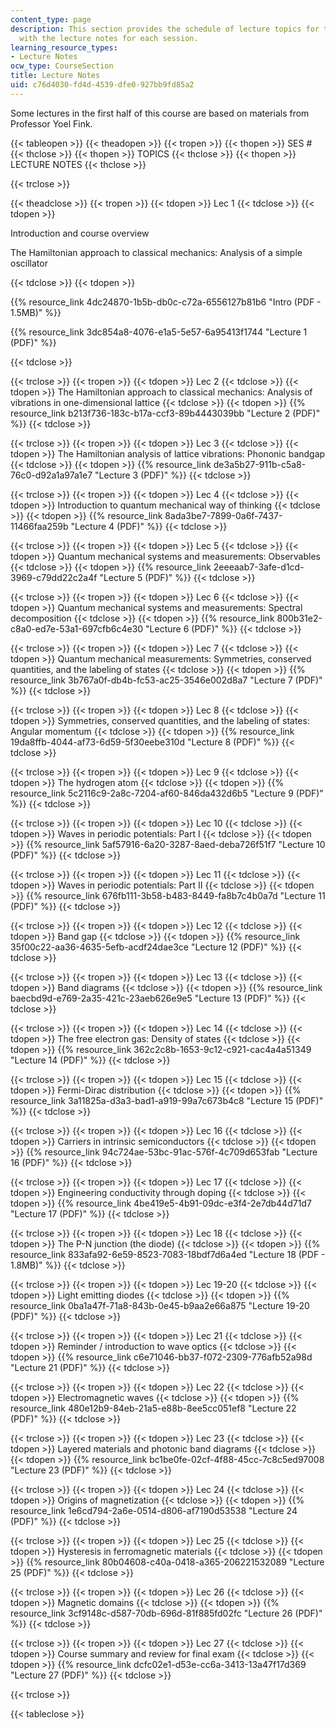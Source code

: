 ```yaml
---
content_type: page
description: This section provides the schedule of lecture topics for the course along
  with the lecture notes for each session.
learning_resource_types:
- Lecture Notes
ocw_type: CourseSection
title: Lecture Notes
uid: c76d4030-fd4d-4539-dfe0-927bb9fd85a2
---
```


Some lectures in the first half of this course are based on materials from Professor Yoel Fink.

{{< tableopen >}}
{{< theadopen >}}
{{< tropen >}}
{{< thopen >}}
SES #
{{< thclose >}}
{{< thopen >}}
TOPICS
{{< thclose >}}
{{< thopen >}}
LECTURE NOTES
{{< thclose >}}

{{< trclose >}}

{{< theadclose >}}
{{< tropen >}}
{{< tdopen >}}
Lec 1
{{< tdclose >}}
{{< tdopen >}}


Introduction and course overview

The Hamiltonian approach to classical mechanics: Analysis of a simple oscillator


{{< tdclose >}}
{{< tdopen >}}


{{% resource_link 4dc24870-1b5b-db0c-c72a-6556127b81b6 "Intro (PDF - 1.5MB)" %}}

{{% resource_link 3dc854a8-4076-e1a5-5e57-6a95413f1744 "Lecture 1 (PDF)" %}}


{{< tdclose >}}

{{< trclose >}}
{{< tropen >}}
{{< tdopen >}}
Lec 2
{{< tdclose >}}
{{< tdopen >}}
The Hamiltonian approach to classical mechanics: Analysis of vibrations in one-dimensional lattice
{{< tdclose >}}
{{< tdopen >}}
{{% resource_link b213f736-183c-b17a-ccf3-89b4443039bb "Lecture 2 (PDF)" %}}
{{< tdclose >}}

{{< trclose >}}
{{< tropen >}}
{{< tdopen >}}
Lec 3
{{< tdclose >}}
{{< tdopen >}}
The Hamiltonian analysis of lattice vibrations: Phononic bandgap
{{< tdclose >}}
{{< tdopen >}}
{{% resource_link de3a5b27-911b-c5a8-76c0-d92a1a97a1e7 "Lecture 3 (PDF)" %}}
{{< tdclose >}}

{{< trclose >}}
{{< tropen >}}
{{< tdopen >}}
Lec 4
{{< tdclose >}}
{{< tdopen >}}
Introduction to quantum mechanical way of thinking
{{< tdclose >}}
{{< tdopen >}}
{{% resource_link 8ada3be7-7899-0a6f-7437-11466faa259b "Lecture 4 (PDF)" %}}
{{< tdclose >}}

{{< trclose >}}
{{< tropen >}}
{{< tdopen >}}
Lec 5
{{< tdclose >}}
{{< tdopen >}}
Quantum mechanical systems and measurements: Observables
{{< tdclose >}}
{{< tdopen >}}
{{% resource_link 2eeeaab7-3afe-d1cd-3969-c79dd22c2a4f "Lecture 5 (PDF)" %}}
{{< tdclose >}}

{{< trclose >}}
{{< tropen >}}
{{< tdopen >}}
Lec 6
{{< tdclose >}}
{{< tdopen >}}
Quantum mechanical systems and measurements: Spectral decomposition
{{< tdclose >}}
{{< tdopen >}}
{{% resource_link 800b31e2-c8a0-ed7e-53a1-697cfb6c4e30 "Lecture 6 (PDF)" %}}
{{< tdclose >}}

{{< trclose >}}
{{< tropen >}}
{{< tdopen >}}
Lec 7
{{< tdclose >}}
{{< tdopen >}}
Quantum mechanical measurements: Symmetries, conserved quantities, and the labeling of states
{{< tdclose >}}
{{< tdopen >}}
{{% resource_link 3b767a0f-db4b-fc53-ac25-3546e002d8a7 "Lecture 7 (PDF)" %}}
{{< tdclose >}}

{{< trclose >}}
{{< tropen >}}
{{< tdopen >}}
Lec 8
{{< tdclose >}}
{{< tdopen >}}
Symmetries, conserved quantities, and the labeling of states: Angular momentum
{{< tdclose >}}
{{< tdopen >}}
{{% resource_link 19da8ffb-4044-af73-6d59-5f30eebe310d "Lecture 8 (PDF)" %}}
{{< tdclose >}}

{{< trclose >}}
{{< tropen >}}
{{< tdopen >}}
Lec 9
{{< tdclose >}}
{{< tdopen >}}
The hydrogen atom
{{< tdclose >}}
{{< tdopen >}}
{{% resource_link 5c2116c9-2a8c-7204-af60-846da432d6b5 "Lecture 9 (PDF)" %}}
{{< tdclose >}}

{{< trclose >}}
{{< tropen >}}
{{< tdopen >}}
Lec 10
{{< tdclose >}}
{{< tdopen >}}
Waves in periodic potentials: Part I
{{< tdclose >}}
{{< tdopen >}}
{{% resource_link 5af57916-6a20-3287-8aed-deba726f51f7 "Lecture 10 (PDF)" %}}
{{< tdclose >}}

{{< trclose >}}
{{< tropen >}}
{{< tdopen >}}
Lec 11
{{< tdclose >}}
{{< tdopen >}}
Waves in periodic potentials: Part II
{{< tdclose >}}
{{< tdopen >}}
{{% resource_link 676fb111-3b58-b483-8449-fa8b7c4b0a7d "Lecture 11 (PDF)" %}}
{{< tdclose >}}

{{< trclose >}}
{{< tropen >}}
{{< tdopen >}}
Lec 12
{{< tdclose >}}
{{< tdopen >}}
Band gap
{{< tdclose >}}
{{< tdopen >}}
{{% resource_link 35f00c22-aa36-4635-5efb-acdf24dae3ce "Lecture 12 (PDF)" %}}
{{< tdclose >}}

{{< trclose >}}
{{< tropen >}}
{{< tdopen >}}
Lec 13
{{< tdclose >}}
{{< tdopen >}}
Band diagrams
{{< tdclose >}}
{{< tdopen >}}
{{% resource_link baecbd9d-e769-2a35-421c-23aeb626e9e5 "Lecture 13 (PDF)" %}}
{{< tdclose >}}

{{< trclose >}}
{{< tropen >}}
{{< tdopen >}}
Lec 14
{{< tdclose >}}
{{< tdopen >}}
The free electron gas: Density of states
{{< tdclose >}}
{{< tdopen >}}
{{% resource_link 362c2c8b-1653-9c12-c921-cac4a4a51349 "Lecture 14 (PDF)" %}}
{{< tdclose >}}

{{< trclose >}}
{{< tropen >}}
{{< tdopen >}}
Lec 15
{{< tdclose >}}
{{< tdopen >}}
Fermi-Dirac distribution
{{< tdclose >}}
{{< tdopen >}}
{{% resource_link 3a11825a-d3a3-bad1-a919-99a7c673b4c8 "Lecture 15 (PDF)" %}}
{{< tdclose >}}

{{< trclose >}}
{{< tropen >}}
{{< tdopen >}}
Lec 16
{{< tdclose >}}
{{< tdopen >}}
Carriers in intrinsic semiconductors
{{< tdclose >}}
{{< tdopen >}}
{{% resource_link 94c724ae-53bc-91ac-576f-4c709d653fab "Lecture 16 (PDF)" %}}
{{< tdclose >}}

{{< trclose >}}
{{< tropen >}}
{{< tdopen >}}
Lec 17
{{< tdclose >}}
{{< tdopen >}}
Engineering conductivity through doping
{{< tdclose >}}
{{< tdopen >}}
{{% resource_link 4be419e5-4b91-09dc-e3f4-2e7db44d71d7 "Lecture 17 (PDF)" %}}
{{< tdclose >}}

{{< trclose >}}
{{< tropen >}}
{{< tdopen >}}
Lec 18
{{< tdclose >}}
{{< tdopen >}}
The P-N junction (the diode)
{{< tdclose >}}
{{< tdopen >}}
{{% resource_link 833afa92-6e59-8523-7083-18bdf7d6a4ed "Lecture 18 (PDF - 1.8MB)" %}}
{{< tdclose >}}

{{< trclose >}}
{{< tropen >}}
{{< tdopen >}}
Lec 19-20
{{< tdclose >}}
{{< tdopen >}}
Light emitting diodes
{{< tdclose >}}
{{< tdopen >}}
{{% resource_link 0ba1a47f-71a8-843b-0e45-b9aa2e66a875 "Lecture 19-20 (PDF)" %}}
{{< tdclose >}}

{{< trclose >}}
{{< tropen >}}
{{< tdopen >}}
Lec 21
{{< tdclose >}}
{{< tdopen >}}
Reminder / introduction to wave optics
{{< tdclose >}}
{{< tdopen >}}
{{% resource_link c6e71046-bb37-f072-2309-776afb52a98d "Lecture 21 (PDF)" %}}
{{< tdclose >}}

{{< trclose >}}
{{< tropen >}}
{{< tdopen >}}
Lec 22
{{< tdclose >}}
{{< tdopen >}}
Electromagnetic waves
{{< tdclose >}}
{{< tdopen >}}
{{% resource_link 480e12b9-84eb-21a5-e88b-8ee5cc051ef8 "Lecture 22 (PDF)" %}}
{{< tdclose >}}

{{< trclose >}}
{{< tropen >}}
{{< tdopen >}}
Lec 23
{{< tdclose >}}
{{< tdopen >}}
Layered materials and photonic band diagrams
{{< tdclose >}}
{{< tdopen >}}
{{% resource_link bc1be0fe-02cf-4f88-45cc-7c8c5ed97008 "Lecture 23 (PDF)" %}}
{{< tdclose >}}

{{< trclose >}}
{{< tropen >}}
{{< tdopen >}}
Lec 24
{{< tdclose >}}
{{< tdopen >}}
Origins of magnetization
{{< tdclose >}}
{{< tdopen >}}
{{% resource_link 1e6cd794-2a6e-0514-d806-af7190d53538 "Lecture 24 (PDF)" %}}
{{< tdclose >}}

{{< trclose >}}
{{< tropen >}}
{{< tdopen >}}
Lec 25
{{< tdclose >}}
{{< tdopen >}}
Hysteresis in ferromagnetic materials
{{< tdclose >}}
{{< tdopen >}}
{{% resource_link 80b04608-c40a-0418-a365-206221532089 "Lecture 25 (PDF)" %}}
{{< tdclose >}}

{{< trclose >}}
{{< tropen >}}
{{< tdopen >}}
Lec 26
{{< tdclose >}}
{{< tdopen >}}
Magnetic domains
{{< tdclose >}}
{{< tdopen >}}
{{% resource_link 3cf9148c-d587-70db-696d-81f885fd02fc "Lecture 26 (PDF)" %}}
{{< tdclose >}}

{{< trclose >}}
{{< tropen >}}
{{< tdopen >}}
Lec 27
{{< tdclose >}}
{{< tdopen >}}
Course summary and review for final exam
{{< tdclose >}}
{{< tdopen >}}
{{% resource_link dcfc02e1-d53e-cc6a-3413-13a47f17d369 "Lecture 27 (PDF)" %}}
{{< tdclose >}}

{{< trclose >}}

{{< tableclose >}}